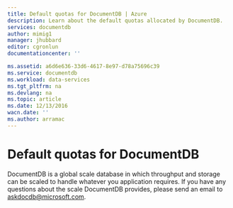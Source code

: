 ```yaml
---
title: Default quotas for DocumentDB | Azure
description: Learn about the default quotas allocated by DocumentDB.
services: documentdb
author: mimig1
manager: jhubbard
editor: cgronlun
documentationcenter: ''

ms.assetid: a6d6e636-33d6-4617-8e97-d78a75696c39
ms.service: documentdb
ms.workload: data-services
ms.tgt_pltfrm: na
ms.devlang: na
ms.topic: article
ms.date: 12/13/2016
wacn.date: ''
ms.author: arramac
---
```


# Default quotas for DocumentDB

DocumentDB is a global scale database in which throughput and storage can be scaled to handle whatever you application requires. If you have any questions about the scale DocumentDB provides, please send an email to askdocdb@microsoft.com.